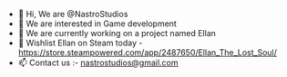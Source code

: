 - 👋 Hi, We are @NastroStudios
- 👀 We are interested in Game development
- 🌱 We are currently working on a project named Ellan
- 💞️ Wishlist Ellan on Steam today - https://store.steampowered.com/app/2487650/Ellan_The_Lost_Soul/
- 📫 Contact us :- nastrostudios@gmail.com

<!---
NastroStudios/NastroStudios is a ✨ special ✨ repository because its `README.md` (this file) appears on your GitHub profile.
You can click the Preview link to take a look at your changes.
--->
